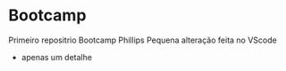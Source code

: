 # Bootcamp
Primeiro repositrio Bootcamp Phillips
Pequena alteração feita no VScode
 - apenas um detalhe
